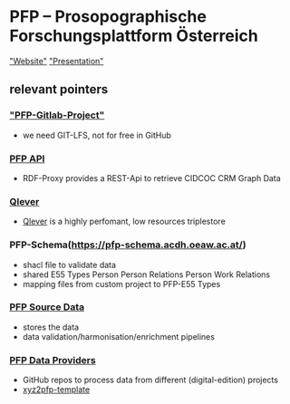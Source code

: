 # PFP – Prosopographische Forschungsplattform Österreich

["Website"](https://www.oeaw.ac.at/de/acdh/forschung/dh-forschung-infrastruktur/aktivitaeten/dh-datenmodellierung/pfp-prosopographische-plattform-oesterreich)
["Presentation"](https://acdh-ch.pages.oeaw.ac.at/pfp/pfp-sab-2025/)

## relevant pointers

### ["PFP-Gitlab-Project"](https://gitlab.oeaw.ac.at/acdh-ch/pfp)
* we need GIT-LFS, not for free in GitHub

### [PFP API](https://gitlab.oeaw.ac.at/acdh-ch/pfp/pfp-api)
* RDF-Proxy provides a REST-Api to retrieve CIDCOC CRM Graph Data

### [Qlever](https://qlever-ui.acdh-ch-dev.oeaw.ac.at/)
* [Qlever](https://github.com/ad-freiburg/qlever) is a highly perfomant, low resources triplestore

### PFP-Schema(https://pfp-schema.acdh.oeaw.ac.at/)
* shacl file to validate data
* shared E55 Types
    Person Person Relations
    Person Work Relations
* mapping files from custom project to PFP-E55 Types

### [PFP Source Data](https://gitlab.oeaw.ac.at/acdh-ch/pfp/pfp-source-data)
* stores the data
* data validation/harmonisation/enrichment pipelines

### [PFP Data Providers](https://github.com/pfp-data-providers)
* GitHub repos to process data from different (digital-edition) projects
* [xyz2pfp-template](https://github.com/pfp-data-providers/xyz2pfp-template)